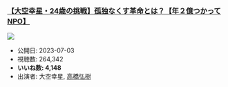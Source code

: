 ### [【大空幸星・24歳の挑戦】孤独なくす革命とは？【年２億つかってNPO】](https://www.youtube.com/watch?v=h1Mzl5ThhJc)
[![](https://img.youtube.com/vi/h1Mzl5ThhJc/sddefault.jpg)](https://www.youtube.com/watch?v=h1Mzl5ThhJc)
-   公開日: 2023-07-03
-   視聴数: 264,342
-   **いいね数: 4,148**
-   出演者: 大空幸星, [高橋弘樹](/rehacq_fan/people/高橋弘樹 "wikilink")
